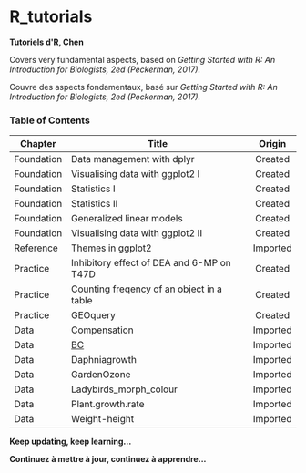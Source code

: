 # R_tutorials
**Tutoriels d'R, Chen**

Covers very fundamental aspects, based on *Getting Started with R: An Introduction for Biologists, 2ed (Peckerman, 2017).* 

Couvre des aspects fondamentaux, basé sur *Getting Started with R: An Introduction for Biologists, 2ed (Peckerman, 2017).*

### Table of Contents
| Chapter    | Title                                     | Origin   |
| ---------- | ----------------------------------------- |:--------:| 
| Foundation | Data management with dplyr                | Created  |
| Foundation | Visualising data with ggplot2 I           | Created  |
| Foundation | Statistics I                              | Created  |
| Foundation | Statistics II                             | Created  |
| Foundation | Generalized linear models                 | Created  |
| Foundation | Visualising data with ggplot2 II          | Created  |
| Reference  | Themes in ggplot2                         | Imported |
| Practice   | Inhibitory effect of DEA and 6-MP on T47D | Created  |
| Practice   | Counting freqency of an object in a table | Created  |
| Practice   | GEOquery                                  | Created  |
| Data       | Compensation                              | Imported |
| Data       | [BC](https://github.com/liuchen37/R_tutorials/blob/main/BC.csv)                       | Imported |
| Data       | Daphniagrowth                             | Imported |
| Data       | GardenOzone                               | Imported |
| Data       | Ladybirds_morph_colour                    | Imported |
| Data       | Plant.growth.rate                         | Imported |
| Data       | Weight-height                             | Imported |

**Keep updating, keep learning...**

**Continuez à mettre à jour, continuez à apprendre...**
